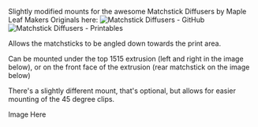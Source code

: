 Slightly modified mounts for the awesome Matchstick Diffusers by Maple Leaf Makers
Originals here:
![Matchstick Diffusers - GitHub](https://github.com/MapleLeafMakers/Matchstick_Diffuser)
![Matchstick Diffusers - Printables](https://www.printables.com/model/408214-matchstick-diffusers)

Allows the matchsticks to be angled down towards the print area.

Can be mounted under the top 1515 extrusion (left and right in the image below), or on the front face of the extrusion (rear matchstick on the image below)

There's a slightly different mount, that's optional, but allows for easier mounting of the 45 degree clips. 

Image Here
